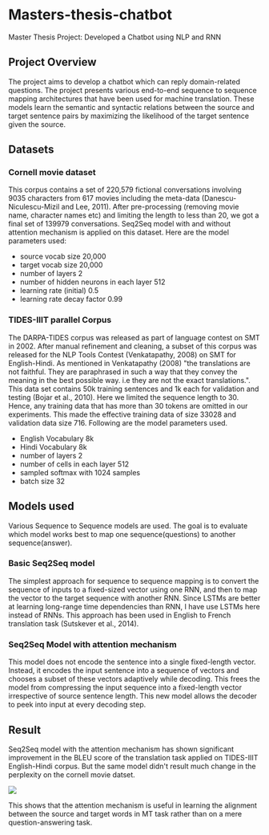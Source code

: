 # Masters-thesis-chatbot
Master Thesis Project: Developed a Chatbot using NLP and RNN 

## Project Overview
The project aims to develop a chatbot which can reply domain-related questions. The project presents various end-to-end sequence to sequence mapping architectures that have been used for machine translation. These models learn the semantic and syntactic relations between the source and target sentence pairs by maximizing the likelihood of the target sentence given the source.

## Datasets
  ### Cornell movie dataset
  This corpus contains a set of 220,579 fictional conversations involving 9035 characters from 617 movies including the meta-data (Danescu-Niculescu-Mizil and Lee, 2011). After pre-processing (removing movie name, character names etc) and limiting the length to less than 20, we got a final set of 139979 conversations. Seq2Seq model with and without attention mechanism is applied on this dataset. 
  Here are the model parameters used:
  * source vocab size 20,000
  * target vocab size 20,000
  * number of layers 2
  * number of hidden neurons in each layer 512
  * learning rate (initial) 0.5
  * learning rate decay factor 0.99
  
  ### TIDES-IIIT parallel Corpus
  The DARPA-TIDES corpus was released as part of language contest on SMT in 2002. After manual refinement and cleaning, a subset of this corpus was released for the NLP Tools Contest (Venkatapathy, 2008) on SMT for English-Hindi. As mentioned in Venkatapathy (2008) "the translations are not faithful. They are paraphrased in such a way that they convey the meaning in the best possible way. i.e they are not the exact translations.". This data set contains 50k training sentences and 1k each for validation and testing (Bojar et al., 2010). Here we limited the sequence length to 30. Hence, any training data that has more than 30 tokens are omitted in our experiments. This made the effective training data of size 33028 and validation data size 716. 
  Following are the model parameters used.
  * English Vocabulary 8k
  * Hindi Vocabulary 8k
  * number of layers 2
  * number of cells in each layer 512
  * sampled softmax with 1024 samples
  * batch size 32

## Models used
Various Sequence to Sequence models are used. The goal is to evaluate which model works best to map one sequence(questions) to another sequence(answer).

### Basic Seq2Seq model
The simplest approach for sequence to sequence mapping is to convert the sequence of inputs to a fixed-sized vector using one RNN, and then to map the vector to the target sequence with another RNN. Since LSTMs are better at learning long-range time dependencies than RNN, I have use LSTMs here instead of RNNs.
This approach has been used in English to French translation task (Sutskever et al., 2014).

### Seq2Seq Model with attention mechanism
This model does not encode the sentence into a single fixed-length vector. Instead, it encodes the input sentence into a sequence of vectors and chooses a subset of these vectors adaptively while decoding. This frees the model from compressing the input sequence into a fixed-length vector irrespective of source sentence length. This new model allows the decoder to peek into input at every decoding step.


## Result
Seq2Seq model with the attention mechanism has shown significant improvement in the BLEU score of the translation task applied on TIDES-IIIT English-Hindi corpus. But the same model didn't result much change in the perplexity on the cornell movie datset.

<image src="images/BLEU_score.jpeg">

This shows that the attention mechanism is useful in learning the alignment between the source and target words in MT task rather than on a mere question-answering task.
